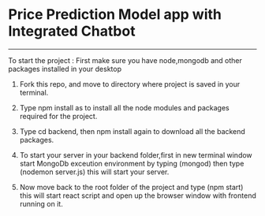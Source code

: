 # Price Prediction Model app with Integrated Chatbot
--------------------------------------------------------------
To start the project :
First make sure you have node,mongodb and other packages installed in your desktop

1. Fork this repo, and move to directory where project is saved in your terminal.

2. Type npm install as to install all the node modules and packages required for the project.

3. Type cd backend, then npm install again to download all the backend packages.

4. To start your server in your backend folder,first in new terminal window start MongoDb exceution environment by typing (mongod) then type (nodemon server.js) this will start your server.

5. Now move back to the root folder of the project and type (npm start) this will start react script and open up the browser window with frontend running on it.
